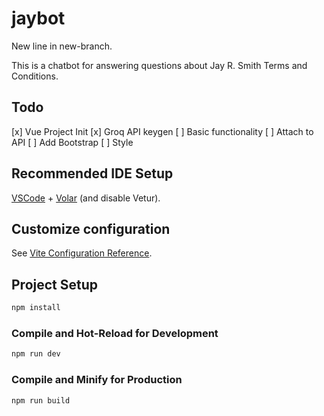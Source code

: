 # jaybot

New line in new-branch.

This is a chatbot for answering questions about Jay R. Smith Terms and Conditions.

## Todo

[x] Vue Project Init
[x] Groq API keygen
[ ] Basic functionality
[ ] Attach to API
[ ] Add Bootstrap
[ ] Style 


## Recommended IDE Setup

[VSCode](https://code.visualstudio.com/) + [Volar](https://marketplace.visualstudio.com/items?itemName=Vue.volar) (and disable Vetur).

## Customize configuration

See [Vite Configuration Reference](https://vitejs.dev/config/).

## Project Setup

```sh
npm install
```

### Compile and Hot-Reload for Development

```sh
npm run dev
```

### Compile and Minify for Production

```sh
npm run build
```
